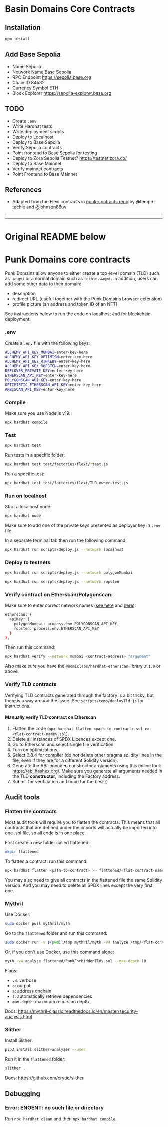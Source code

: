 # Basin Domains Core Contracts

## Installation

```bash
npm install
```

## Add Base Sepolia

- Name	Sepolia
- Network Name	Base Sepolia
- RPC Endpoint	https://sepolia.base.org
- Chain ID	84532
- Currency Symbol	ETH
- Block Explorer	https://sepolia-explorer.base.org

## TODO
- Create `.env`
- Write Hardhat tests
- Write deployment scripts
- Deploy to Localhost
- Deploy to Base Sepolia
- Verify Sepolia contracts
- Point frontend to Base Sepolia for testing
- Deploy to Zora Sepolia Testnet? https://testnet.zora.co/
- Deploy to Base Mainnet
- Verify mainnet contracts
- Point Frontend to Base Mainnet

## References

- Adapted from the Flexi contracts in [punk-contracts repo](https://github.com/punk-domains-2/punk-contracts) by @tempe-techie and @johnson86tw

---
---
# Original README below


# Punk Domains core contracts

Punk Domains allow anyone to either create a top-level domain (TLD) such as `.wagmi` or a normal domain such as `techie.wagmi`. In addition, users can add some other data to their domain:

- description
- redirect URL (useful together with the Punk Domains browser extension)
- profile picture (an address and token ID of an NFT)

See instructions below to run the code on localhost and for blockchain deployment.

### .env

Create a `.env` file with the following keys:

```bash
ALCHEMY_API_KEY_MUMBAI=enter-key-here
ALCHEMY_API_KEY_OPTIMISM=enter-key-here
ALCHEMY_API_KEY_RINKEBY=enter-key-here
ALCHEMY_API_KEY_ROPSTEN=enter-key-here
DEPLOYER_PRIVATE_KEY=enter-key-here
ETHERSCAN_API_KEY=enter-key-here
POLYGONSCAN_API_KEY=enter-key-here
OPTIMISTIC_ETHERSCAN_API_KEY=enter-key-here
ARBISCAN_API_KEY=enter-key-here
```

### Compile

Make sure you use Node.js v19.

```bash
npx hardhat compile
```

### Test

```bash
npx hardhat test
```

Run tests in a specific folder:

```bash
npx hardhat test test/factories/flexi/*test.js
```

Run a specific test:

```bash
npx hardhat test test/factories/flexi/TLD.owner.test.js
```

### Run on localhost

Start a localhost node:

```bash
npx hardhat node
```

Make sure to add one of the private keys presented as deployer key in `.env` file.

In a separate terminal tab then run the following command:

```bash
npx hardhat run scripts/deploy.js --network localhost
```

### Deploy to testnets

```bash
npx hardhat run scripts/deploy.js --network polygonMumbai
```

```bash
npx hardhat run scripts/deploy.js --network ropsten
```

### Verify contract on Etherscan/Polygonscan:

Make sure to enter correct network names ([see here](https://hardhat.org/plugins/nomiclabs-hardhat-etherscan.html#multiple-api-keys-and-alternative-block-explorers) and [here](https://gist.github.com/tempe-techie/95a3ad4e81b46c895928a0524fc2b7ac)):

```bash
etherscan: {
  apiKey: {
    polygonMumbai: process.env.POLYGONSCAN_API_KEY,
    ropsten: process.env.ETHERSCAN_API_KEY
  }
},
```

Then run this command:

```bash
npx hardhat verify --network mumbai <contract-address> "argument"
```

Also make sure you have the `@nomiclabs/hardhat-etherscan` library `3.1.0` or above.

### Verify TLD contracts

Verifying TLD contracts generated through the factory is a bit tricky, but there is a way around the issue. See `scripts/temp/deployTld.js` for instructions.

#### Manually verify TLD contract on Etherscan

1. Flatten the code (`npx hardhat flatten <path-to-contract>.sol >> <flat-contract-name>.sol`).
2. Delete all instances of SPDX Licences except one.
3. Go to Etherscan and select single file verification.
4. Turn on optimizations.
5. Select 0.8.4 for compiler (do not delete other pragma solidity lines in the file, even if they are for a different Solidity version).
6. Generate the ABI-encoded constructor arguments using this online tool: https://abi.hashex.org/. Make sure you generate all arguments 
needed in the TLD **constructor**, including the Factory address.
7. Submit for verification and hope for the best :)

## Audit tools

### Flatten the contracts

Most audit tools will require you to flatten the contracts. This means that all contracts that are defined under the imports will actually be imported into one .sol file, so all code is in one place.

First create a new folder called flattened:

```bash
mkdir flattened
```

To flatten a contract, run this command:

```bash
npx hardhat flatten <path-to-contract> >> flattened/<flat-contract-name>.sol
```

You may also need to give all contracts in the flattened file the same Solidity version. And you may need to delete all SPDX lines except the very first one.

### Mythril

Use Docker:

```bash
sudo docker pull mythril/myth
```

Go to the `flattened` folder and run this command:

```bash
sudo docker run -v $(pwd):/tmp mythril/myth -v4 analyze /tmp/<flat-contract-name>.sol --max-depth 10
```

Or, if you don't use Docker, use this command alone:

```bash
myth -v4 analyze flattened/PunkForbiddenTlds.sol --max-depth 10
```

Flags:

- `v4`: verbose
- `o`: output
- `a`: address onchain
- `l`: automatically retrieve dependencies
- `max-depth`: maximum recursion depth

Docs: https://mythril-classic.readthedocs.io/en/master/security-analysis.html 

### Slither

Install Slither:

```bash
pip3 install slither-analyzer --user
```

Run it in the `flattened` folder:

```bash
slither .
```

Docs: https://github.com/crytic/slither

## Debugging

### Error: ENOENT: no such file or directory

Run `npx hardhat clean` and then `npx hardhat compile`.